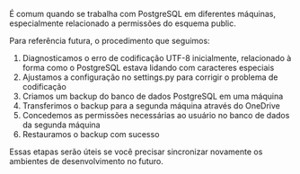 É comum quando se trabalha com PostgreSQL em diferentes máquinas, especialmente relacionado a permissões do esquema public.

Para referência futura, o procedimento que seguimos:

1. Diagnosticamos o erro de codificação UTF-8 inicialmente, relacionado à forma como o PostgreSQL estava lidando com caracteres especiais
2. Ajustamos a configuração no settings.py para corrigir o problema de codificação
3. Criamos um backup do banco de dados PostgreSQL em uma máquina
4. Transferimos o backup para a segunda máquina através do OneDrive
5. Concedemos as permissões necessárias ao usuário no banco de dados da segunda máquina
6. Restauramos o backup com sucesso

Essas etapas serão úteis se você precisar sincronizar novamente os ambientes de desenvolvimento no futuro.
